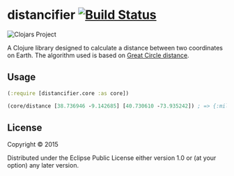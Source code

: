 # distancifier [![Build Status](https://travis-ci.org/lamuria/distancifier.svg?branch=master)](https://travis-ci.org/lamuria/distancifier)

![Clojars Project](http://clojars.org/distancifier/latest-version.svg)

A Clojure library designed to calculate a distance between two coordinates on Earth.
The algorithm used is based on [Great Circle distance](https://en.wikipedia.org/wiki/Great-circle%5Fdistance).

## Usage

``` clojure
(:require [distancifier.core :as core])

(core/distance [38.736946 -9.142685] [40.730610 -73.935242]) ; => {:miles 3364.6154140785607, :kms 5414.824255526726}
```

## License

Copyright © 2015

Distributed under the Eclipse Public License either version 1.0 or (at
your option) any later version.
